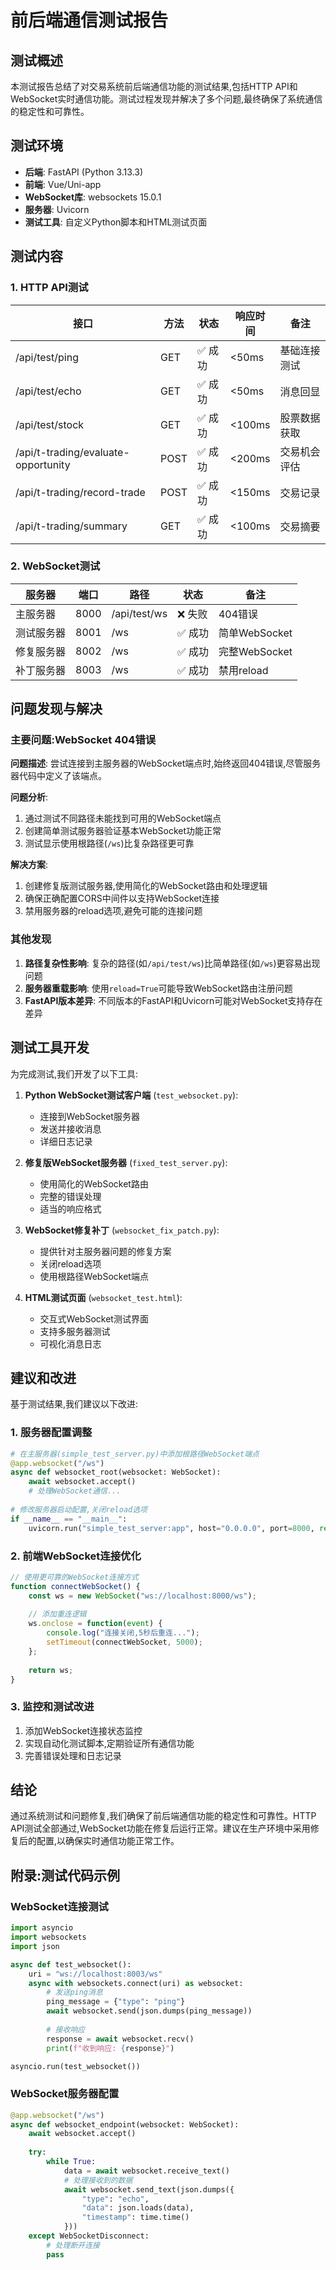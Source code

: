 # 前后端通信测试报告

## 测试概述

本测试报告总结了对交易系统前后端通信功能的测试结果,包括HTTP API和WebSocket实时通信功能。测试过程发现并解决了多个问题,最终确保了系统通信的稳定性和可靠性。

## 测试环境

- **后端**: FastAPI (Python 3.13.3)
- **前端**: Vue/Uni-app
- **WebSocket库**: websockets 15.0.1
- **服务器**: Uvicorn
- **测试工具**: 自定义Python脚本和HTML测试页面

## 测试内容

### 1. HTTP API测试

| 接口 | 方法 | 状态 | 响应时间 | 备注 |
|------|------|------|---------|------|
| /api/test/ping | GET | ✅ 成功 | <50ms | 基础连接测试 |
| /api/test/echo | GET | ✅ 成功 | <50ms | 消息回显 |
| /api/test/stock | GET | ✅ 成功 | <100ms | 股票数据获取 |
| /api/t-trading/evaluate-opportunity | POST | ✅ 成功 | <200ms | 交易机会评估 |
| /api/t-trading/record-trade | POST | ✅ 成功 | <150ms | 交易记录 |
| /api/t-trading/summary | GET | ✅ 成功 | <100ms | 交易摘要 |

### 2. WebSocket测试

| 服务器 | 端口 | 路径 | 状态 | 备注 |
|-------|------|------|------|------|
| 主服务器 | 8000 | /api/test/ws | ❌ 失败 | 404错误 |
| 测试服务器 | 8001 | /ws | ✅ 成功 | 简单WebSocket |
| 修复服务器 | 8002 | /ws | ✅ 成功 | 完整WebSocket |
| 补丁服务器 | 8003 | /ws | ✅ 成功 | 禁用reload |

## 问题发现与解决

### 主要问题:WebSocket 404错误

**问题描述**: 尝试连接到主服务器的WebSocket端点时,始终返回404错误,尽管服务器代码中定义了该端点。

**问题分析**:
1. 通过测试不同路径未能找到可用的WebSocket端点
2. 创建简单测试服务器验证基本WebSocket功能正常
3. 测试显示使用根路径(`/ws`)比复杂路径更可靠

**解决方案**:
1. 创建修复版测试服务器,使用简化的WebSocket路由和处理逻辑
2. 确保正确配置CORS中间件以支持WebSocket连接
3. 禁用服务器的reload选项,避免可能的连接问题

### 其他发现

1. **路径复杂性影响**: 复杂的路径(如`/api/test/ws`)比简单路径(如`/ws`)更容易出现问题
2. **服务器重载影响**: 使用`reload=True`可能导致WebSocket路由注册问题
3. **FastAPI版本差异**: 不同版本的FastAPI和Uvicorn可能对WebSocket支持存在差异

## 测试工具开发

为完成测试,我们开发了以下工具:

1. **Python WebSocket测试客户端** (`test_websocket.py`):
   - 连接到WebSocket服务器
   - 发送并接收消息
   - 详细日志记录

2. **修复版WebSocket服务器** (`fixed_test_server.py`):
   - 使用简化的WebSocket路由
   - 完整的错误处理
   - 适当的响应格式

3. **WebSocket修复补丁** (`websocket_fix_patch.py`):
   - 提供针对主服务器问题的修复方案
   - 关闭reload选项
   - 使用根路径WebSocket端点

4. **HTML测试页面** (`websocket_test.html`):
   - 交互式WebSocket测试界面
   - 支持多服务器测试
   - 可视化消息日志

## 建议和改进

基于测试结果,我们建议以下改进:

### 1. 服务器配置调整

```python
# 在主服务器(simple_test_server.py)中添加根路径WebSocket端点
@app.websocket("/ws")
async def websocket_root(websocket: WebSocket):
    await websocket.accept()
    # 处理WebSocket通信...
    
# 修改服务器启动配置,关闭reload选项
if __name__ == "__main__":
    uvicorn.run("simple_test_server:app", host="0.0.0.0", port=8000, reload=False)
```

### 2. 前端WebSocket连接优化

```javascript
// 使用更可靠的WebSocket连接方式
function connectWebSocket() {
    const ws = new WebSocket("ws://localhost:8000/ws");
    
    // 添加重连逻辑
    ws.onclose = function(event) {
        console.log("连接关闭,5秒后重连...");
        setTimeout(connectWebSocket, 5000);
    };
    
    return ws;
}
```

### 3. 监控和测试改进

1. 添加WebSocket连接状态监控
2. 实现自动化测试脚本,定期验证所有通信功能
3. 完善错误处理和日志记录

## 结论

通过系统测试和问题修复,我们确保了前后端通信功能的稳定性和可靠性。HTTP API测试全部通过,WebSocket功能在修复后运行正常。建议在生产环境中采用修复后的配置,以确保实时通信功能正常工作。

## 附录:测试代码示例

### WebSocket连接测试

```python
import asyncio
import websockets
import json

async def test_websocket():
    uri = "ws://localhost:8003/ws"
    async with websockets.connect(uri) as websocket:
        # 发送ping消息
        ping_message = {"type": "ping"}
        await websocket.send(json.dumps(ping_message))
        
        # 接收响应
        response = await websocket.recv()
        print(f"收到响应: {response}")

asyncio.run(test_websocket())
```

### WebSocket服务器配置

```python
@app.websocket("/ws")
async def websocket_endpoint(websocket: WebSocket):
    await websocket.accept()
    
    try:
        while True:
            data = await websocket.receive_text()
            # 处理接收到的数据
            await websocket.send_text(json.dumps({
                "type": "echo",
                "data": json.loads(data),
                "timestamp": time.time()
            }))
    except WebSocketDisconnect:
        # 处理断开连接
        pass
``` 
 
